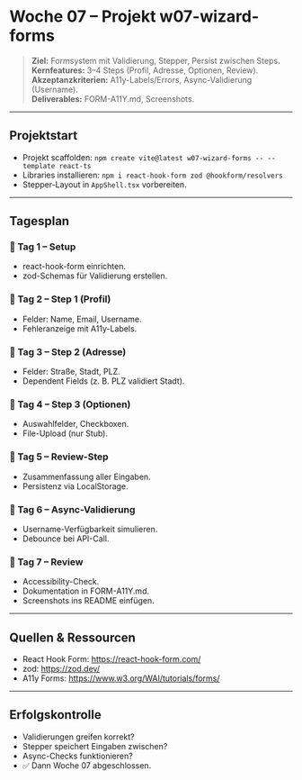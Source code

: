 # Woche 07 – Projekt **w07-wizard-forms**

> **Ziel:** Formsystem mit Validierung, Stepper, Persist zwischen Steps.  
> **Kernfeatures:** 3–4 Steps (Profil, Adresse, Optionen, Review).  
> **Akzeptanzkriterien:** A11y-Labels/Errors, Async-Validierung (Username).  
> **Deliverables:** FORM-A11Y.md, Screenshots.

---

## Projektstart

- Projekt scaffolden: `npm create vite@latest w07-wizard-forms -- --template react-ts`  
- Libraries installieren: `npm i react-hook-form zod @hookform/resolvers`  
- Stepper-Layout in `AppShell.tsx` vorbereiten.  

---

## Tagesplan

### 📅 Tag 1 – Setup
- react-hook-form einrichten.  
- zod-Schemas für Validierung erstellen.  

### 📅 Tag 2 – Step 1 (Profil)
- Felder: Name, Email, Username.  
- Fehleranzeige mit A11y-Labels.  

### 📅 Tag 3 – Step 2 (Adresse)
- Felder: Straße, Stadt, PLZ.  
- Dependent Fields (z. B. PLZ validiert Stadt).  

### 📅 Tag 4 – Step 3 (Optionen)
- Auswahlfelder, Checkboxen.  
- File-Upload (nur Stub).  

### 📅 Tag 5 – Review-Step
- Zusammenfassung aller Eingaben.  
- Persistenz via LocalStorage.  

### 📅 Tag 6 – Async-Validierung
- Username-Verfügbarkeit simulieren.  
- Debounce bei API-Call.  

### 📅 Tag 7 – Review
- Accessibility-Check.  
- Dokumentation in FORM-A11Y.md.  
- Screenshots ins README einfügen.  

---

## Quellen & Ressourcen
- React Hook Form: https://react-hook-form.com/  
- zod: https://zod.dev/  
- A11y Forms: https://www.w3.org/WAI/tutorials/forms/  

---

## Erfolgskontrolle
- Validierungen greifen korrekt?  
- Stepper speichert Eingaben zwischen?  
- Async-Checks funktionieren?  
- ✅ Dann Woche 07 abgeschlossen.
